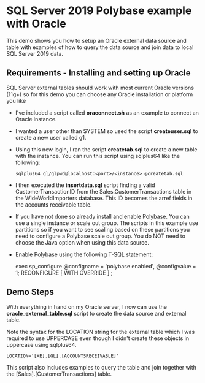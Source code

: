 # SQL Server 2019 Polybase example with Oracle

This demo shows you how to setup an Oracle external data source and table with examples of how to query the data source and join data to local SQL Server 2019 data.

## Requirements - Installing and setting up Oracle

SQL Server external tables should work with most current Oracle versions (11g+) so for this demo you can choose any Oracle installation or platform you like

- I've included a script called **oraconnect.sh** as an example to connect an Oracle instance.

- I wanted a user other than SYSTEM so used the script **createuser.sql** to create a new user called g1.

- Using this new login, I ran the script **createtab.sql** to create a new table with the instance. You can run this script using sqlplus64 like the following:

    `sqlplus64 gl/glpwd@localhost:<port>/<instance> @createtab.sql`

- I then executed the **insertdata.sql** script finding a valid CustomerTransactionID from the Sales.CustomerTransactions table in the WideWorldImporters database. This ID becomes the arref fields in the accounts receivable table.

- If you have not done so already install and enable Polybase. You can use a single instance or scale out group. The scripts in this example use partitions so if you want to see scaling based on these partitions you need to configure a Polybase scale out group. You do NOT need to choose the Java option when using this data source.
- Enable Polybase using the following T-SQL statement:

    exec sp_configure @configname = 'polybase enabled', @configvalue = 1;
RECONFIGURE [ WITH OVERRIDE ]  ;

## Demo Steps

With everything in hand on my Oracle server, I now can use the **oracle_external_table.sql** script to create the data source and external table.

Note the syntax for the LOCATION string for the external table which I was required to use UPPERCASE even though I didn't create these objects in uppercase using sqlplus64.

`LOCATION='[XE].[GL].[ACCOUNTSRECEIVABLE]'`

This script also includes examples to query the table and join together with the [Sales].[CustomerTransactions] table.
